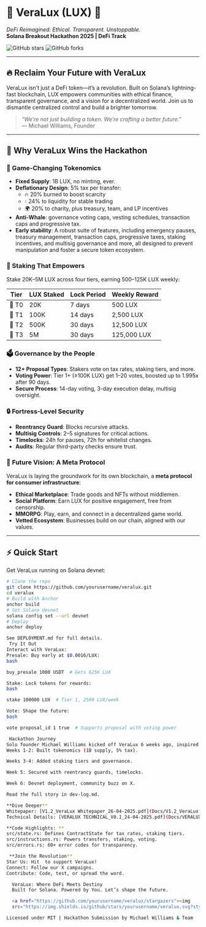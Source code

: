 # 🌟 VeraLux (LUX) 🌟

*DeFi Reimagined: Ethical. Transparent. Unstoppable.*  
**Solana Breakout Hackathon 2025 | DeFi Track**

![GitHub stars](https://img.shields.io/github/stars/yourusername/veralux.svg?style=social&label=Star)
![GitHub forks](https://img.shields.io/github/forks/yourusername/veralux.svg?style=social&label=Fork)

---

## 🔥 Reclaim Your Future with VeraLux

VeraLux isn’t just a DeFi token—it’s a revolution. Built on Solana’s lightning-fast blockchain, LUX empowers communities with ethical finance, transparent governance, and a vision for a decentralized world. Join us to dismantle centralized control and build a brighter tomorrow.

> *“We’re not just building a token. We’re crafting a better future.”*  
> — Michael Williams, Founder

---

## 🎯 Why VeraLux Wins the Hackathon

### 💸 Game-Changing Tokenomics
- **Fixed Supply**: 1B LUX, no minting, ever.  
- **Deflationary Design**: 5% tax per transfer:  
  - 🔥 20% burned to boost scarcity  
  - 💧 24% to liquidity for stable trading  
  - 🌍 20% to charity, plus treasury, team, and LP incentives  
- **Anti-Whale**: governance voting caps, vesting schedules, transaction caps and progressive tax.
- **Early stability**: A robust suite of features, including emergency pauses, treasury management, transaction caps, progressive taxes, staking incentives, and multisig governance and more, all designed to prevent manipulation and foster a secure token ecosystem.


### 🌱 Staking That Empowers
Stake 20K–5M LUX across four tiers, earning 500–125K LUX weekly:  

| Tier | LUX Staked | Lock Period | Weekly Reward |
|------|------------|-------------|---------------|
| 🥉 T0 | 20K        | 7 days      | 500 LUX       |
| 🥈 T1 | 100K       | 14 days     | 2,500 LUX     |
| 🥇 T2 | 500K       | 30 days     | 12,500 LUX    |
| 💎 T3 | 5M         | 30 days     | 125,000 LUX   |

### 🗳️ Governance by the People
- **12+ Proposal Types**: Stakers vote on tax rates, staking tiers, and more.  
- **Voting Power**: Tier 1+ (≥100K LUX) get 1–20 votes, boosted up to 1.995x after 90 days.  
- **Secure Process**: 14-day voting, 3-day execution delay, multisig oversight.

### 🔒 Fortress-Level Security
- **Reentrancy Guard**: Blocks recursive attacks.  
- **Multisig Controls**: 2–5 signatures for critical actions.  
- **Timelocks**: 24h for pauses, 72h for whitelist changes.  
- **Audits**: Regular third-party checks ensure trust.

### 🚀 Future Vision: A Meta Protocol
VeraLux is laying the groundwork for its own blockchain, a **meta protocol for consumer infrastructure**:  
- **Ethical Marketplace**: Trade goods and NFTs without middlemen.  
- **Social Platform**: Earn LUX for positive engagement, free from censorship.  
- **MMORPG**: Play, earn, and connect in a decentralized game world.  
- **Vetted Ecosystem**: Businesses build on our chain, aligned with our values.

---

## ⚡ Quick Start

Get VeraLux running on Solana devnet:

```bash
# Clone the repo
git clone https://github.com/yourusername/veralux.git
cd veralux
# Build with Anchor
anchor build
# Set Solana devnet
solana config set --url devnet
# Deploy
anchor deploy

See DEPLOYMENT.md for full details.
 Try It Out
Interact with VeraLux:
Presale: Buy early at $0.0016/LUX:  
bash

buy_presale 1000 USDT  # Gets 625K LUX

Stake: Lock tokens for rewards:  
bash

stake 100000 LUX  # Tier 1, 2500 LUX/week

Vote: Shape the future:  
bash

vote proposal_id 1 true  # Supports proposal with voting power

 Hackathon Journey
Solo founder Michael Williams kicked off VeraLux 6 weeks ago, inspired by global shifts toward decentralization. In just days, we’ve added a developer (testing our smart contract) and a community manager (crafting X campaigns). Our hustle:
Weeks 1-2: Built tokenomics (1B supply, 5% tax).  

Weeks 3-4: Added staking tiers and governance.  

Week 5: Secured with reentrancy guards, timelocks.  

Week 6: Devnet deployment, community buzz on X.

Read the full story in dev-log.md.

**Dive Deeper**
Whitepaper: [V1.2_VeraLux Whitepaper_26-04-2025.pdf](Docs/V1.2_VeraLux Whitepaper_26-04-2025.pdf)  
Technical Details: [VERALUX TECHNICAL_V0.1_24-04-2025.pdf](Docs/VERALUX TECHNICAL_V0.1_24-04-2025.pdf)  

**Code Highlights: ** 
src/state.rs: Defines ContractState for tax rates, staking tiers.  
src/instructions.rs: Powers transfers, staking, voting.  
src/errors.rs: 60+ error codes for transparency.

 **Join the Revolution**
Star Us: Hit  to support VeraLux!  
Connect: Follow our X campaigns.  
Contribute: Code, test, or spread the word.

  VeraLux: Where DeFi Meets Destiny
  Built for Solana. Powered by You. Let’s shape the future.

  <a href="https://github.com/yourusername/veralux/stargazers"><img 
  src="https://img.shields.io/github/stars/yourusername/veralux.svg?style=social&label=Star" alt="GitHub stars"></a>

Licensed under MIT | Hackathon Submission by Michael Williams & Team
